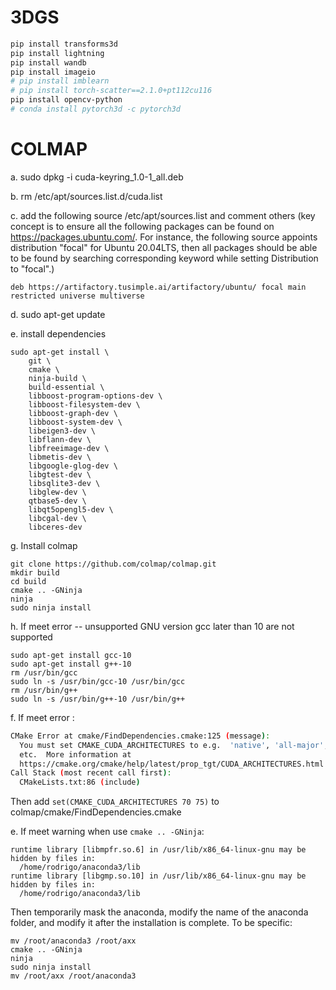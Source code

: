 # 3DGS
```bash
pip install transforms3d
pip install lightning
pip install wandb
pip install imageio
# pip install imblearn
# pip install torch-scatter==2.1.0+pt112cu116
pip install opencv-python
# conda install pytorch3d -c pytorch3d
```

# COLMAP
a. sudo dpkg -i cuda-keyring_1.0-1_all.deb

b. rm /etc/apt/sources.list.d/cuda.list

c. add the following source /etc/apt/sources.list and comment others (key concept is to ensure all the following packages can be found on https://packages.ubuntu.com/. For instance, the following source appoints distribution "focal" for Ubuntu 20.04LTS, then all packages should be able to be found by searching corresponding keyword while setting Distribution to "focal".)
```
deb https://artifactory.tusimple.ai/artifactory/ubuntu/ focal main restricted universe multiverse
```

d. sudo apt-get update

e. install dependencies
```
sudo apt-get install \
    git \
    cmake \
    ninja-build \
    build-essential \
    libboost-program-options-dev \
    libboost-filesystem-dev \
    libboost-graph-dev \
    libboost-system-dev \
    libeigen3-dev \
    libflann-dev \
    libfreeimage-dev \
    libmetis-dev \
    libgoogle-glog-dev \
    libgtest-dev \
    libsqlite3-dev \
    libglew-dev \
    qtbase5-dev \
    libqt5opengl5-dev \
    libcgal-dev \
    libceres-dev
```

g. Install colmap
```
git clone https://github.com/colmap/colmap.git
mkdir build
cd build
cmake .. -GNinja
ninja
sudo ninja install
```

h. If meet error -- unsupported GNU version gcc later than 10 are not supported
```
sudo apt-get install gcc-10
sudo apt-get install g++-10
rm /usr/bin/gcc 
sudo ln -s /usr/bin/gcc-10 /usr/bin/gcc
rm /usr/bin/g++
sudo ln -s /usr/bin/g++-10 /usr/bin/g++
```

f. If meet error :
```bash
CMake Error at cmake/FindDependencies.cmake:125 (message):
  You must set CMAKE_CUDA_ARCHITECTURES to e.g.  'native', 'all-major', '70',
  etc.  More information at
  https://cmake.org/cmake/help/latest/prop_tgt/CUDA_ARCHITECTURES.html
Call Stack (most recent call first):
  CMakeLists.txt:86 (include)
```
Then add `set(CMAKE_CUDA_ARCHITECTURES 70 75)` to colmap/cmake/FindDependencies.cmake

e. If meet warning when use `cmake .. -GNinja`:
```
runtime library [libmpfr.so.6] in /usr/lib/x86_64-linux-gnu may be hidden by files in:
  /home/rodrigo/anaconda3/lib
runtime library [libgmp.so.10] in /usr/lib/x86_64-linux-gnu may be hidden by files in:
  /home/rodrigo/anaconda3/lib
```
Then temporarily mask the anaconda, modify the name of the anaconda folder, and modify it after the installation is complete. To be specific:
```
mv /root/anaconda3 /root/axx
cmake .. -GNinja
ninja
sudo ninja install
mv /root/axx /root/anaconda3 
```

